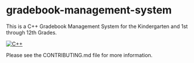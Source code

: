 # gradebook-management-system

This is a C++ Gradebook Management System for the Kindergarten and 1st through 12th Grades.

[![C++](https://img.shields.io/badge/C++-00599C?logo=C%2B%2B&logoColor=white&style=flat-square)](https://en.cppreference.com/)

Please see the CONTRIBUTING.md file for more information.
